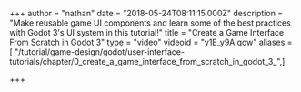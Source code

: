 +++
author = "nathan"
date = "2018-05-24T08:11:15.000Z"
description = "Make reusable game UI components and learn some of the best practices with Godot 3's UI system in this tutorial!"
title = "Create a Game Interface From Scratch in Godot 3"
type = "video"
videoid = "y1E_y9AIqow"
aliases = [ "/tutorial/game-design/godot/user-interface-tutorials/chapter/0_create_a_game_interface_from_scratch_in_godot_3_",]

+++